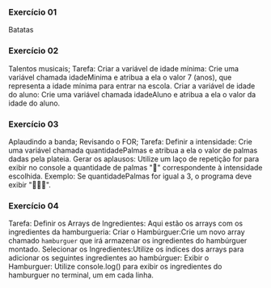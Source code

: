 ### Exercício 01
Batatas

### Exercício 02
Talentos musicais;
Tarefa:
Criar a variável de idade mínima: Crie uma variável chamada idadeMinima e atribua a ela o valor 7 (anos), que representa a idade mínima para entrar na escola.
Criar a variável de idade do aluno: Crie uma variável chamada idadeAluno e atribua a ela o valor da idade do aluno.

### Exercício 03
Aplaudindo a banda; Revisando o FOR;
Tarefa:
Definir a intensidade: Crie uma variável chamada quantidadePalmas e atribua a ela o valor de palmas dadas pela plateia. 
Gerar os aplausos: Utilize um laço de repetição for para exibir no console a quantidade de palmas "👏" correspondente à intensidade escolhida.
Exemplo: Se quantidadePalmas for igual a 3, o programa deve exibir "👏👏👏".

### Exercício 04
Tarefa:
Definir os Arrays de Ingredientes: Aqui estão os arrays com os ingredientes da hamburgueria:
Criar o Hambúrguer:Crie um novo array chamado `hamburguer` que irá armazenar os ingredientes do hambúrguer montado.
Selecionar os Ingredientes:Utilize os índices dos arrays para adicionar os seguintes ingredientes ao hambúrguer:
Exibir o Hamburguer: Utilize console.log() para exibir os ingredientes do hamburguer no terminal, um em cada linha.